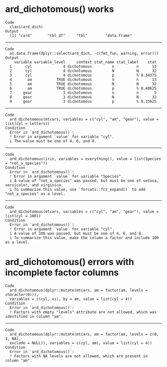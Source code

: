 # ard_dichotomous() works

    Code
      class(ard_dich)
    Output
      [1] "card"       "tbl_df"     "tbl"        "data.frame"

---

    Code
      as.data.frame(dplyr::select(ard_dich, -c(fmt_fun, warning, error)))
    Output
        variable variable_level     context stat_name stat_label    stat
      1      cyl              4 dichotomous         n          n      11
      2      cyl              4 dichotomous         N          N      32
      3      cyl              4 dichotomous         p          % 0.34375
      4       am           TRUE dichotomous         n          n      13
      5       am           TRUE dichotomous         N          N      32
      6       am           TRUE dichotomous         p          % 0.40625
      7     gear              3 dichotomous         n          n       5
      8     gear              3 dichotomous         N          N      32
      9     gear              3 dichotomous         p          % 0.15625

---

    Code
      ard_dichotomous(mtcars, variables = c("cyl", "am", "gear"), value = list(cyl = letters))
    Condition
      Error in `ard_dichotomous()`:
      ! Error in argument `value` for variable "cyl".
      i The value must be one of 4, 6, and 8.

---

    Code
      ard_dichotomous(iris, variables = everything(), value = list(Species = "not_a_species"))
    Condition
      Error in `ard_dichotomous()`:
      ! Error in argument `value` for variable "Species".
      i A value of "not_a_species" was passed, but must be one of setosa, versicolor, and virginica.
      i To summarize this value, use `forcats::fct_expand()` to add "not_a_species" as a level.

---

    Code
      ard_dichotomous(mtcars, variables = c("cyl", "am", "gear"), value = list(cyl = 100))
    Condition
      Error in `ard_dichotomous()`:
      ! Error in argument `value` for variable "cyl".
      i A value of 100 was passed, but must be one of 4, 6, and 8.
      i To summarize this value, make the column a factor and include 100 as a level.

# ard_dichotomous() errors with incomplete factor columns

    Code
      ard_dichotomous(dplyr::mutate(mtcars, am = factor(am, levels = character(0))),
      variables = c(cyl, vs), by = am, value = list(cyl = 4))
    Condition
      Error in `ard_dichotomous()`:
      ! Factors with empty "levels" attribute are not allowed, which was identified in column "am".

---

    Code
      ard_dichotomous(dplyr::mutate(mtcars, am = factor(am, levels = c(0, 1, NA),
      exclude = NULL)), variables = c(cyl, am), value = list(cyl = 4))
    Condition
      Error in `ard_dichotomous()`:
      ! Factors with NA levels are not allowed, which are present in column "am".

